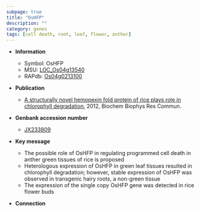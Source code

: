 ```yaml
---
subpage: true
title: "OsHFP"
description: ""
category: genes
tags: [cell death, root, leaf, flower, anther]
---
```


* **Information**  
    + Symbol: OsHFP  
    + MSU: [LOC_Os04g13540](http://rice.plantbiology.msu.edu/cgi-bin/ORF_infopage.cgi?orf=LOC_Os04g13540)  
    + RAPdb: [Os04g0213100](http://rapdb.dna.affrc.go.jp/viewer/gbrowse_details/irgsp1?name=Os04g0213100)  

* **Publication**  
    + [A structurally novel hemopexin fold protein of rice plays role in chlorophyll degradation](http://www.ncbi.nlm.nih.gov/pubmed?term=A+structurally+novel+hemopexin+fold+protein+of+rice+plays+role+in+chlorophyll+degradation%5BTitle%5D), 2012, Biochem Biophys Res Commun.

* **Genbank accession number**  
    + [JX233809](http://www.ncbi.nlm.nih.gov/nuccore/JX233809)

* **Key message**  
    + The possible role of OsHFP in regulating programmed cell death in anther green tissues of rice is proposed
    + Heterologous expression of OsHFP in green leaf tissues resulted in chlorophyll degradation; however, stable expression of OsHFP was observed in transgenic hairy roots, a non-green tissue
    + The expression of the single copy OsHFP gene was detected in rice flower buds

* **Connection**  



